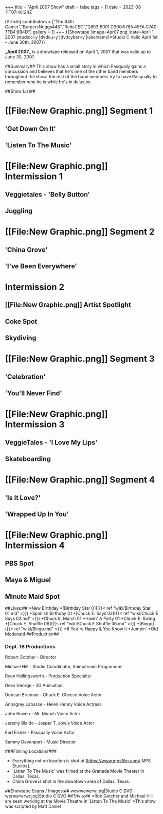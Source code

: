 +++
title = "April 2007 Show"
draft = false
tags = []
date = 2023-08-11T07:40:24Z

[Article]
contributors = ["The 64th Gamer","BurgersNuggs445","RedaCEC","2603:8001:D300:5785:45FA:C7A0:7FB4:8B4D"]
gallery = []
+++
{{Showtape
|image=Apr07.png
|date=April 1, 2007
|studioc=y
|dvdcu=y
|dvdcyber=y
|labelname1=Studio C
Valid April 1st - June 30th, 2007}}

**_April 2007**_ is a showtape released on April 1, 2007 that was valid up to June 30, 2007.

##Summary##
This show has a small story in which Pasqually gains a concussion and believes that he's one of the other band members throughout the show, the rest of the band members try to have Pasqually to remember who he is while he's in delusion.

##Show List##

# **[[File:New Graphic.png]] Segment 1**
## 'Get Down On It'
## 'Listen To The Music'
# **[[File:New Graphic.png]] Intermission 1**
## Veggietales - 'Belly Button'
## Juggling
# **[[File:New Graphic.png]] Segment 2**
## 'China Grove'
## 'I've Been Everywhere'
# **Intermission 2**
## **[[File:New Graphic.png]]** Artist Spotlight
## Coke Spot
## Skydiving
# **[[File:New Graphic.png]] Segment 3**
## 'Celebration'
## 'You'll Never Find'
# **[[File:New Graphic.png]] Intermission 3**
## VeggieTales - 'I Love My Lips'
## Skateboarding
# **[[File:New Graphic.png]] Segment 4**
## 'Is It Love?'
## 'Wrapped Up In You'
# **[[File:New Graphic.png]] Intermission 4**
## PBS Spot
## Maya & Miguel
## Minute Maid Spot

##Lives:##
*New Birthday
*[Birthday Star 01]({{< ref "wiki/Birthday Star 01.md" >}})
*Spanish Birthday 01
*[Chuck E. Says 02]({{< ref "wiki/Chuck E Says 02.md" >}})
*Chuck E. March 01
*Havin' A Party 01
*Chuck E. Swing
*[Chuck E. Shuffle 06]({{< ref "wiki/Chuck E Shuffle 06.md" >}})
*[Bingo]({{< ref "wiki/Bingo.md" >}})
*If You're Happy & You Know It
*Jumpin'
*Old Mcdonald
##Production##

### Dept. 18 Productions ###
Robert Gotcher - Director

Michael Hill - Studio Coordinator, Animatronic Programmer

Ryan Hollingsworth - Production Specialist

Deva George - 2D Animation

Duncan Brannan - Chuck E. Cheese Voice Actor

Annagrey Labasse - Helen Henny Voice Actress

John Bowen - Mr. Munch Voice Actor

Jeremy Blaido - Jasper T. Jowls Voice Actor

Earl Fisher - Pasqually Voice Actor

Sammy Davenport - Music Director

###Filming Locations###

* Everything not on location is shot at [https://www.mpsfilm.com/ MPS Studios].
* 'Listen To The Music' was filmed at the Granada Movie Theater in Dallas, Texas.
* China Grove is shot in the downtown area of Dallas, Texas.

##Showtape Scans / Images:##
<gallery>
wewwewerw.jpg|Studio C DVD
werwerwrwr.jpg|Studio C DVD
</gallery>
##Trivia:##
*Rob Gotcher and Michael Hill are seen working at the Movie Theatre in 'Listen To The Music'
*This show was scripted by Matt Daniel